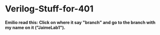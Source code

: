 # Verilog-Stuff-for-401

#### Emilio read this: Click on where it say "branch" and go to the branch with my name on it ("JaimeLab1").
